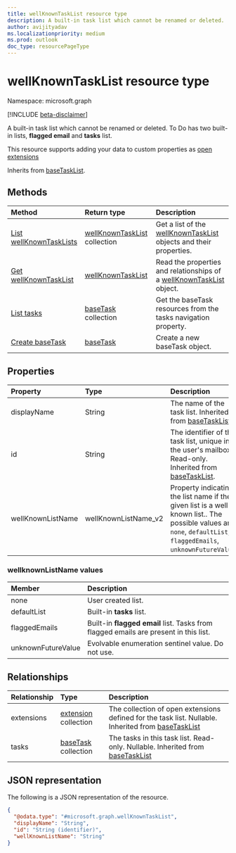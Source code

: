 ```yaml
---
title: wellKnownTaskList resource type
description: A built-in task list which cannot be renamed or deleted.
author: avijityadav
ms.localizationpriority: medium
ms.prod: outlook
doc_type: resourcePageType
---
```


# wellKnownTaskList resource type

Namespace: microsoft.graph

[!INCLUDE [beta-disclaimer](../../includes/beta-disclaimer.md)]

A built-in task list which cannot be renamed or deleted. To Do has two built-in lists, **flagged email** and **tasks** list.

This resource supports adding your data to custom properties as [open extensions](/graph/extensibility-overview)

Inherits from [baseTaskList](../resources/basetasklist.md).

## Methods

| Method                                                | Return type                                                       | Description                                                                                               |
| :---------------------------------------------------- | :---------------------------------------------------------------- | :-------------------------------------------------------------------------------------------------------- |
| [List wellKnownTaskLists](../api/tasks-list-lists.md) | [wellKnownTaskList](../resources/wellknowntasklist.md) collection | Get a list of the [wellKnownTaskList](../resources/wellknowntasklist.md) objects and their properties.    |
| [Get wellKnownTaskList](../api/basetasklist-get.md)   | [wellKnownTaskList](../resources/wellknowntasklist.md)            | Read the properties and relationships of a [wellKnownTaskList](../resources/wellknowntasklist.md) object. |
| [List tasks](../api/basetasklist-list-tasks.md)       | [baseTask](../resources/basetask.md) collection                   | Get the baseTask resources from the tasks navigation property.                                            |
| [Create baseTask](../api/basetasklist-post-tasks.md)  | [baseTask](../resources/basetask.md)                              | Create a new baseTask object.                                                                             |

## Properties

| Property          | Type                 | Description                                                                                                                                                       |
| :---------------- | :------------------- | :---------------------------------------------------------------------------------------------------------------------------------------------------------------- |
| displayName       | String               | The name of the task list. Inherited from [baseTaskList](../resources/basetasklist.md).                                                                           |
| id                | String               | The identifier of the task list, unique in the user's mailbox. Read-only. Inherited from [baseTaskList](../resources/basetasklist.md).                            |
| wellKnownListName | wellKnownListName_v2 | Property indicating the list name if the given list is a well-known list.. The possible values are: `none`, `defaultList`, `flaggedEmails`, `unknownFutureValue`. |

### wellknownListName values

| Member             | Description                                                                          |
| :----------------- | :----------------------------------------------------------------------------------- |
| none               | User created list.                                                                   |
| defaultList        | Built-in **tasks** list.                                                             |
| flaggedEmails      | Built-in **flagged email** list. Tasks from flagged emails are present in this list. |
| unknownFutureValue | Evolvable enumeration sentinel value. Do not use.                                    |

## Relationships

| Relationship | Type                                              | Description                                                                                                                        |
| :----------- | :------------------------------------------------ | :--------------------------------------------------------------------------------------------------------------------------------- |
| extensions   | [extension](../resources/extension.md) collection | The collection of open extensions defined for the task list. Nullable. Inherited from [baseTaskList](../resources/basetasklist.md) |
| tasks        | [baseTask](../resources/basetask.md) collection   | The tasks in this task list. Read-only. Nullable. Inherited from [baseTaskList](../resources/basetasklist.md)                      |

## JSON representation

The following is a JSON representation of the resource.

<!-- {
  "blockType": "resource",
  "keyProperty": "id",
  "@odata.type": "microsoft.graph.wellKnownTaskList",
  "baseType": "microsoft.graph.baseTaskList",
  "openType": false
}
-->

```json
{
  "@odata.type": "#microsoft.graph.wellKnownTaskList",
  "displayName": "String",
  "id": "String (identifier)",
  "wellKnownListName": "String"
}
```
